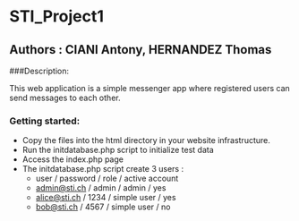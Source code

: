 # STI_Project1
## Authors : CIANI Antony, HERNANDEZ Thomas

###Description:

This web application is a simple messenger app where registered users can send messages to each other.

### Getting started:

- Copy the files into the html directory in your website infrastructure.
- Run the initdatabase.php script to initialize test data 
- Access the index.php page 
- The initdatabase.php script create 3 users : 
	- user / password / role / active account 
	- admin@sti.ch / admin / admin / yes
	- alice@sti.ch / 1234 / simple user / yes
	- bob@sti.ch / 4567 / simple user / no